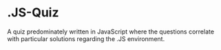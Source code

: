 # .JS-Quiz
A quiz predominately written in JavaScript where the questions correlate with particular solutions regarding the .JS environment.
